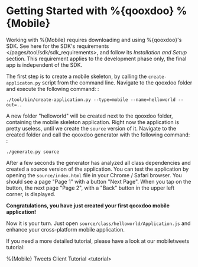 Getting Started with %{qooxdoo} %{Mobile}
=========================================

Working with %{Mobile} requires downloading and using %{qooxdoo}'s SDK. See here for the SDK's requirements \</pages/tool/sdk/sdk\_requirements\>, and follow its *Installation and Setup* section. This requirement applies to the development phase only, the final app is independent of the SDK.

The first step is to create a mobile skeleton, by calling the `create-applicaton.py` script from the command line. Navigate to the qooxdoo folder and execute the following command: :

    ./tool/bin/create-application.py --type=mobile --name=helloworld --out=..

A new folder "helloworld" will be created next to the qooxdoo folder, containing the mobile skeleton application. Right now the application is pretty useless, until we create the `source` version of it. Navigate to the created folder and call the qooxdoo generator with the following command: :

    ./generate.py source

After a few seconds the generator has analyzed all class dependencies and created a source version of the application. You can test the application by opening the `source/index.html` file in your Chrome / Safari browser. You should see a page "Page 1" with a button "Next Page". When you tap on the button, the next page "Page 2", with a "Back" button in the upper left corner, is displayed.

**Congratulations, you have just created your first qooxdoo mobile application!**

Now it is your turn. Just open `source/class/helloworld/Application.js` and enhance your cross-platform mobile application.

If you need a more detailed tutorial, please have a look at our mobiletweets tutorial:

%{Mobile} Tweets Client Tutorial \<tutorial\>
